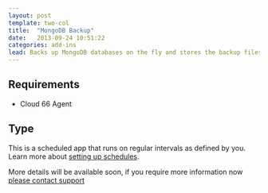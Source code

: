 ```yaml
---
layout: post
template: two-col
title:  "MongoDB Backup"
date:   2013-09-24 10:51:22
categories: add-ins
lead: Backs up MongoDB databases on the fly and stores the backup files locally
---
```



## Requirements
- Cloud 66  Agent

## Type
This is a scheduled app that runs on regular intervals as defined by you. Learn more about [setting up schedules](/add-ins/settingup-schedules.html).

More details will be available soon, if you require more information now <a href="mailto:support@cloud66.com">please contact support</a>
